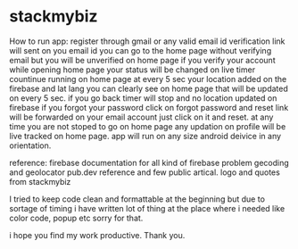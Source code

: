 # stackmybiz
How to run app:
register through gmail or any valid email id
verification link will sent on you email id
you can go to the home page without verifying email but you will be unverified on home page 
if you verify your account while opening home page your status will be changed on live 
timer countinue running on home page 
at every 5 sec your location added on the firebase and lat lang you can clearly see on home page that will be updated on every 5 sec.
if you go back timer will stop and no location updated on firebase
if you forgot your password click on forgot password and reset link will be forwarded on your email account just click on it and reset.
at any time you are not stoped to go on home page any updation on profile will be live tracked on home page.
app will run on any size android deivice in any orientation.

reference:
firebase documentation for all kind of firebase problem 
gecoding and geolocator pub.dev reference
and few public artical.
logo and quotes from stackmybiz

I tried to keep code clean and formattable at the beginning but due to sortage of timing 
i have written lot of thing at the place where i needed like color code, popup etc sorry for that.

i hope you find my work productive.
Thank you.


